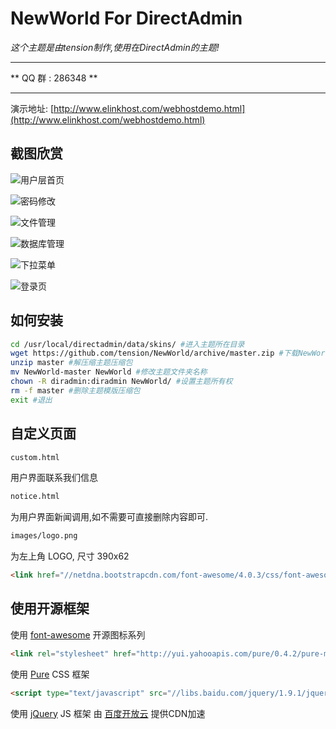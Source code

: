 # NewWorld For DirectAdmin #

*这个主题是由tension制作,使用在DirectAdmin的主题!*

- - - - 
** QQ 群 : 286348 **
- - - - 

演示地址: [http://www.elinkhost.com/webhostdemo.html](http://www.elinkhost.com/webhostdemo.html)

## 截图欣赏 ##

![用户层首页](http://ww3.sinaimg.cn/large/6211b300gw1ef4uuckqigj20w90u4wiy.jpg)

![密码修改](http://ww2.sinaimg.cn/large/6211b300gw1ef4uv9hly8j20w90rgju7.jpg)

![文件管理](http://ww2.sinaimg.cn/large/6211b300gw1ef4uvl1r5cj20w90rgdjb.jpg)

![数据库管理](http://ww2.sinaimg.cn/large/6211b300gw1ef4uvtmdzuj20w90rgwhw.jpg)

![下拉菜单](http://ww1.sinaimg.cn/large/6211b300gw1ef4uw3ba85j209m051t8u.jpg)

![登录页](http://ww1.sinaimg.cn/large/6211b300gw1ef4uwd32n7j20e00a80sy.jpg)



## 如何安装 ##

```sh
cd /usr/local/directadmin/data/skins/ #进入主题所在目录
wget https://github.com/tension/NewWorld/archive/master.zip #下载NewWorld主题模版压缩包
unzip master #解压缩主题压缩包
mv NewWorld-master NewWorld #修改主题文件夹名称
chown -R diradmin:diradmin NewWorld/ #设置主题所有权
rm -f master #删除主题模版压缩包
exit #退出
```


## 自定义页面 ##

```html
custom.html
```
用户界面联系我们信息

```html
notice.html
```
为用户界面新闻调用,如不需要可直接删除内容即可.

```html
images/logo.png
```
为左上角 LOGO, 尺寸 390x62

```html
<link href="//netdna.bootstrapcdn.com/font-awesome/4.0.3/css/font-awesome.css" rel="stylesheet">
```
## 使用开源框架 ##

使用 [font-awesome](http://fortawesome.github.io/Font-Awesome/) 开源图标系列

```html
<link rel="stylesheet" href="http://yui.yahooapis.com/pure/0.4.2/pure-min.css">
```

使用 [Pure](http://purecss.io/) CSS 框架

```html
<script type="text/javascript" src="//libs.baidu.com/jquery/1.9.1/jquery.min.js"></script>
```

使用 [jQuery](http://jquery.com/) JS 框架 由 [百度开放云](http://libs.baidu.com/) 提供CDN加速